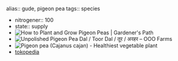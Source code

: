 alias:: gude, pigeon pea
tags:: species

- nitrogener:: 100
- state:: supply
- ![How to Plant and Grow Pigeon Peas | Gardener's Path](https://peach-geographical-bat-397.mypinata.cloud/ipfs/QmTtxtPXRNS4znjxaM83V2eiYzoXBuk5VryJeRT8MqirP2)
- ![Unpolished Pigeon Pea Dal / Toor Dal / तूर / अरहर – OOO Farms](https://peach-geographical-bat-397.mypinata.cloud/ipfs/QmRxqU8Y54f9kY2KohYoUnwMb2Wm5d24UU9x2iieBDazsu)
- ![Pigeon pea (Cajanus cajan) - Healthiest vegetable plant](https://peach-geographical-bat-397.mypinata.cloud/ipfs/QmPQ8rz6uz4AvRJhBrt6Qb3KJ6FFYSumCAPMoLYZtRCPcw)
- [tokopedia](https://www.tokopedia.com/plantseed/bijibenihbibit-tanaman-kacang-gude?extParam=ivf%3Dfalse%26src%3Dsearch)